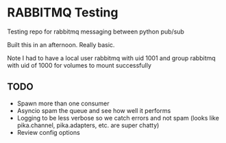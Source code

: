 # RABBITMQ Testing
Testing repo for rabbitmq messaging between python pub/sub

Built this in an afternoon. Really basic.

Note I had to have a local user rabbitmq with uid 1001 and group rabbitmq with uid of 1000 for volumes to mount successfully

## TODO

- Spawn more than one consumer
- Asyncio spam the queue and see how well it performs
- Logging to be less verbose so we catch errors and not spam (looks like pika.channel, pika.adapters, etc. are super chatty)
- Review config options
